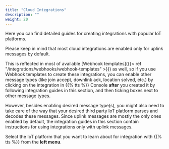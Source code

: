 ```yaml
---
title: "Cloud Integrations"
description: ""
weight: 20
---
```


Here you can find detailed guides for creating integrations with popular IoT platforms.

<!--more-->

Please keep in mind that most cloud integrations are enabled only for uplink messages by default.

This is reflected in most of available [Webhook templates]({{< ref "/integrations/webhooks/webhook-templates" >}}) as well, so if you use Webhook templates to create these integrations, you can enable other message types (like join accept, downlink ack, location solved, etc.) by clicking on the integration in {{% tts %}} Console **after** you created it by following integration guides in this section, and then ticking boxes next to other message types.

However, besides enabling desired message type(s), you might also need to take care of the way that your desired third party IoT platform parses and decodes these messages. Since uplink messages are mostly the only ones enabled by default, the integration guides in this section contain instructions for using integrations only with uplink messages.

Select the IoT platform that you want to learn about for integration with {{% tts %}} from the **left menu**.
